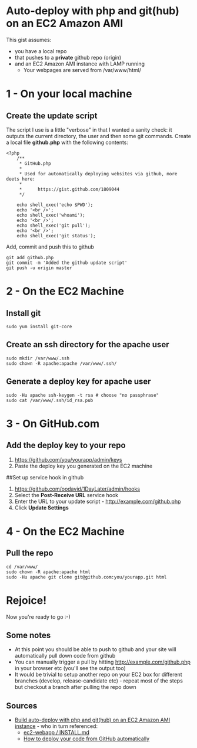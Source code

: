 # Auto-deploy with php and git(hub) on an EC2 Amazon AMI

This gist assumes:

 * you have a local repo
 * that pushes to a **private** github repo (origin)
 * and an EC2 Amazon AMI instance with LAMP running
   * Your webpages are served from /var/www/html/

# 1 - On your local machine

## Create the update script

The script I use is a little "verbose" in that I wanted a sanity check: it outputs the current directory, the user and then some git commands. Create a local file **github.php** with the following contents:

    <?php
        /**
         * GitHub.php
         *
         * Used for automatically deploying websites via github, more deets here:
         *
         *		https://gist.github.com/1809044
         */
        
        echo shell_exec('echo $PWD');
        echo '<br />';
        echo shell_exec('whoami');
        echo '<br />';
        echo shell_exec('git pull');
        echo '<br />';
        echo shell_exec('git status');

Add, commit and push this to github

    git add github.php
    git commit -m 'Added the github update script'
    git push -u origin master

# 2 - On the EC2 Machine

## Install git

    sudo yum install git-core

## Create an ssh directory for the apache user

    sudo mkdir /var/www/.ssh
    sudo chown -R apache:apache /var/www/.ssh/

## Generate a deploy key for apache user

    sudo -Hu apache ssh-keygen -t rsa # choose "no passphrase"
    sudo cat /var/www/.ssh/id_rsa.pub

# 3 - On GitHub.com

## Add the deploy key to your repo

1. https://github.com/you/yourapp/admin/keys
1. Paste the deploy key you generated on the EC2 machine

##Set up service hook in github

1. https://github.com/oodavid/1DayLater/admin/hooks
1. Select the **Post-Receive URL** service hook
1. Enter the URL to your update script - http://example.com/github.php
1. Click **Update Settings**

# 4 - On the EC2 Machine

## Pull the repo

    cd /var/www/
    sudo chown -R apache:apache html
    sudo -Hu apache git clone git@github.com:you/yourapp.git html

# Rejoice!

Now you're ready to go :-)

## Some notes

 * At this point you should be able to push to github and your site will automatically pull down code from github
 * You can manually trigger a pull by hitting http://example.com/github.php in your browser etc (you'll see the output too)
 * It would be trivial to setup another repo on your EC2 box for different branches (develop, release-candidate etc) - repeat most of the steps but checkout a branch after pulling the repo down

## Sources
 * [Build auto-deploy with php and git(hub) on an EC2 Amazon AMI instance](https://gist.github.com/1105010) - who in turn referenced:
   * [ec2-webapp / INSTALL.md](https://github.com/rsms/ec2-webapp/blob/master/INSTALL.md#readme)
   * [How to deploy your code from GitHub automatically](http://writing.markchristian.org/how-to-deploy-your-code-from-github-automatic)
